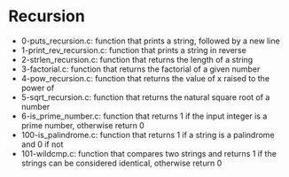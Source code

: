 # Recursion
* 0-puts_recursion.c: function that prints a string, followed by a new line
* 1-print_rev_recursion.c: function that prints a string in reverse
* 2-strlen_recursion.c: function that returns the length of a string
* 3-factorial.c: function that returns the factorial of a given number
* 4-pow_recursion.c: function that returns the value of x raised to the power of 
* 5-sqrt_recursion.c: function that returns the natural square root of a number
* 6-is_prime_number.c: function that returns 1 if the input integer is a prime number, otherwise return 0
* 100-is_palindrome.c: function that returns 1 if a string is a palindrome and 0 if not
* 101-wildcmp.c: function that compares two strings and returns 1 if the strings can be considered identical, otherwise return 0
